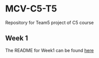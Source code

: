 # MCV-C5-T5

Repository for Team5 project of C5 course

## Week 1

The README for Week1 can be found [here](./Week1/README.md)